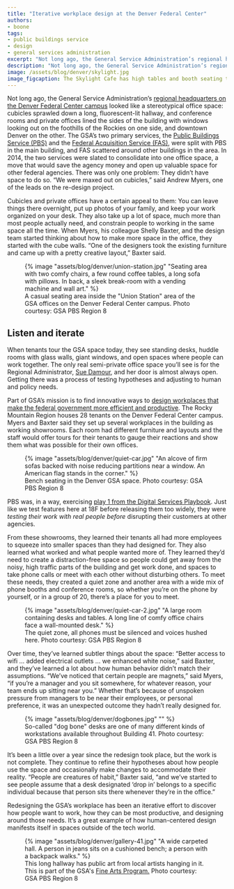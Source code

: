 ```yaml
---
title: "Iterative workplace design at the Denver Federal Center"
authors:
- boone
tags:
- public buildings service
- design
- general services administration
excerpt: "Not long ago, the General Service Administration’s regional headquarters on the Denver Federal Center campus looked like a stereotypical office space; today, it is a modern workplace thanks to the iterative work of the Denver GSA’s design team."
description: "Not long ago, the General Service Administration’s regional headquarters on the Denver Federal Center campus looked like a stereotypical office space; today, it is a modern workplace thanks to the iterative work of the Denver GSA’s design team."
image: /assets/blog/denver/skylight.jpg
image_figcaption: The Skylight Cafe has high tables and booth seating that facilitates collaboration and social events among the regional staff. Photo courtesy of GSA PBS Region 8.
---
```

Not long ago, the General Service Administration’s [regional headquarters on the Denver Federal Center campus](http://gsa.gov/portal/category/21504) looked like a stereotypical office space: cubicles sprawled down a long, fluorescent-lit hallway, and conference rooms and private offices lined the sides of the building with windows looking out on the foothills of the Rockies on one side, and downtown Denver on the other. The GSA’s two primary services, the [Public Buildings Service (PBS)](http://gsa.gov/portal/content/104722) and the [Federal Acquisition Service (FAS)](http://gsa.gov/portal/content/104850), were split with PBS in the main building, and FAS scattered around other buildings in the area. In 2014, the two services were slated to consolidate into one office space, a move that would save the agency money and open up valuable space for other federal agencies. There was only one problem: They didn’t have space to do so. “We were maxed out on cubicles,” said Andrew Myers, one of the leads on the re-design project.

Cubicles and private offices have a certain appeal to them: You can leave things there overnight, put up photos of your family, and keep your work organized on your desk. They also take up a lot of space, much more than most people actually need, and constrain people to working in the same space all the time. When Myers, his colleague Shelly Baxter, and the design team started thinking about how to make more space in the office, they started with the cube walls. “One of the designers took the existing furniture and came up with a pretty creative layout,” Baxter said.

<figure>
  {% image "assets/blog/denver/union-station.jpg" "Seating area with two comfy chairs, a few round coffee tables, a long sofa with pillows. In back, a sleek break-room with a vending machine and wall art." %}
  <figcaption>A casual seating area inside the "Union Station" area of the GSA offices on the Denver Federal Center campus. Photo courtesy: GSA PBS Region 8</figcaption>
</figure>

## Listen and iterate

When tenants tour the GSA space today, they see standing desks, huddle rooms with glass walls, giant windows, and open spaces where people can work together. The only real semi-private office space you’ll see is for the Regional Administrator, [Sue Damour](http://gsa.gov/portal/category/21495), and her door is almost always open. Getting there was a process of testing hypotheses and adjusting to human and policy needs.

Part of GSA’s mission is to find innovative ways to [design workplaces that make the federal government more efficient and productive](http://www.gsa.gov/portal/content/134874). The Rocky Mountain Region houses 28 tenants on the Denver Federal Center campus. Myers and Baxter said they set up several workplaces in the building as working showrooms. Each room had different furniture and layouts and the staff would offer tours for their tenants to gauge their reactions and show them what was possible for their own offices.

<figure>
  {% image "assets/blog/denver/quiet-car.jpg" "An alcove of firm sofas backed with noise reducing partitions near a window. An American flag stands in the corner." %}
  <figcaption>Bench seating in the Denver GSA space. Photo courtesy: GSA PBS Region 8</figcaption>
</figure>

PBS was, in a way, exercising [play 1 from the Digital Services Playbook](https://playbook.cio.gov/#play1). Just like we test features here at 18F before releasing them too widely, they were *testing their work with real people before* disrupting their customers at other agencies.

From these showrooms, they learned their tenants all had more employees to squeeze into smaller spaces than they had designed for. They also learned what worked and what people wanted more of. They learned they’d need to create a distraction-free space so people could get away from the noisy, high traffic parts of the building and get work done, and spaces to take phone calls or meet with each other without disturbing others. To meet these needs, they created a quiet zone and another area with a wide mix of phone booths and conference rooms, so whether you’re on the phone by yourself, or in a group of 20, there’s a place for you to meet.

<figure>
  {% image "assets/blog/denver/quiet-car-2.jpg" "A large room containing desks and tables. A long line of comfy office chairs face a wall-mounted desk." %}
  <figcaption>The quiet zone, all phones must be silenced and voices hushed here. Photo courtesy: GSA PBS Region 8</figcaption>
</figure>

Over time, they’ve learned subtler things about the space: “Better access to wifi … added electrical outlets … we enhanced white noise,” said Baxter, and they’ve learned a lot about how human behavior didn’t match their assumptions. “We’ve noticed that certain people are magnets,” said Myers, “if you’re a manager and you sit somewhere, for whatever reason, your team ends up sitting near you.” Whether that’s because of unspoken pressure from managers to be near their employees, or personal preference, it was an unexpected outcome they hadn’t really designed for.

<figure>
  {% image "assets/blog/denver/dogbones.jpg" "" %}
  <figcaption>So-called "dog bone" desks are one of many different kinds of workstations available throughout Building 41. Photo courtesy: GSA PBS Region 8</figcaption>
</figure>

It’s been a little over a year since the redesign took place, but the work is not complete. They continue to refine their hypotheses about how people use the space and occasionally make changes to accommodate their reality. “People are creatures of habit,” Baxter said, “and we’ve started to see people assume that a desk designated ‘drop in’ belongs to a specific individual because that person sits there whenever they’re in the office.”

Redesigning the GSA’s workplace has been an iterative effort to discover how people want to work, how they can be most productive, and designing around those needs. It’s a great example of how human-centered design manifests itself in spaces outside of the tech world.

<figure>
  {% image "assets/blog/denver/gallery-41.jpg" "A wide carpeted hall. A person in jeans sits on a cushioned bench; a person with a backpack walks." %}
  <figcaption>This long hallway has public art from local artists hanging in it. This is part of the GSA's <a href="http://www.gsa.gov/fa/">Fine Arts Program.</a> Photo courtesy: GSA PBS Region 8</figcaption>
</figure>
